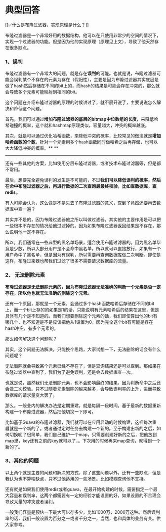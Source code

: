 # 典型回答


[[✅什么是布隆过滤器，实现原理是什么？]]



布隆过滤器是一个非常好用的数据结构，他可以在只使用非常少的空间的情况下，实现一个过滤器的功能。但是因为他的实现原理（原理见上文），导致了他天然存在很多缺点。



### 1、误判


布隆过滤器有一个非常大的问题，就是存在**误判**的可能。也就是说，布隆过滤器可能会误判某个不存在的元素为存在（假阳性），主要是因为布隆过滤器其实底层是做了hash然后存储在不同的bit上的，而hash的结果是可能会存在冲突的，那么就会导致多个元素可能映射到相同的bit。



这个问题在介绍布隆过滤器的原理的时候讲过了，就不展开说了，主要说说怎么解决和降低这个问题。



首先，我们可以通过**增加布隆过滤器的底层的bitmap中位数组的长度**，来降低哈希碰撞的概率，这个就和hashmap原理类似，容量越大，冲突的概率越底。



其次，就是可以通过优化哈希函数，来降低冲突的概率，比较常见的做法就是**增加哈希函数的个数**，针对一个元素用多个hash函数同时做哈希之后再存储，也可以大大降低冲突的概率。** **

****

还有一些其他的方案，比如使用分层布隆过滤器，或者技术布隆过滤器等，但是都不常用。



最后，想要完全避免误判的发生是不可能的，不过**我们可以降低误判的概率，然后在命中布隆过滤器之后，再进行数据的二次查询最最终校验，比如查数据库，查redis。**



有人可能会认为，这么做是不是失去了布隆过滤器的意义，查到了竟然还要再去数据库中查一遍？



其实并不是的，因为布隆过滤器他之所以叫做过滤器，其实他的主要作用是可以把一些根本不存在的情况给他过滤掉的。因为如果布隆过滤器返回结果是不存在，那么说明他一定不存在。



所以，我们通常在一些典型的黑名单场景，适合使用布隆过滤器的。因为黑名单毕竟是少数，所以大部分用户是不会命中黑名单，所以就可以直接放行，如果有一个用户命中了黑名单，但是因为有误判，所以需要再查询数据库做二次判断。即使是这样，布隆过来器也帮我们过滤了很多不需要请求数据库的流量。





### 2、 无法删除元素  


**布隆过滤器是无法删除元素的，因为布隆过滤器无法准确的判断一个元素是否一定存在，所以他也就无法准确的删除这个元素。**



还有一个原因，那就是一个元素，会通过多个hash函数哈希后存储在不同的bit上，而一个bit上存的的如果是1的话，只能说明有元素哈希后的结果在这里，但是具体有几个是不知道的。而我们想要删除这个元素的话，我们即使算出他的bit有哪几个，也不知道是不是应该把他从1设置为0，因为完全这个bit有可能是存在hash冲突，有多个元素的。



那么如何解决这个问题呢？



其实，这个问题无法解决，只能换个思路，大家试想一下，无法删除的话会有什么问题呢？



无法删除就会导致某个元素已经不存在了，但是查询结果还是可以查到。那如果在布隆过滤器中查到了，我们为了避免误判，还是会去数据库查一次。



也就是说，虽然我们无法删除元素，也不会影响最终的结果，因为判断命中之后还会做二次校验。只不过随着元素删除的越来越多，会导致误判率的上升，进而导致数据库的请求量变大罢了。



那么，一般业内的解决办法是定期重建，就是每隔一段时间，基于最新的数据重新构建一个布隆过滤器，然后把他切换一下即可。



比如基于Guava的布隆过滤器，我们就可以在应用启动的时候构建，这样每次重启就是一个新的了。或者通过定时任务去构建一个新的。至于构建出新的之后，如何切换呢？很简单，我们自己维护一个map，只需要创建好新的之后，把他放到map里，key还有之前的key就可以了，。下次用的时候再来map查询，就得到一个新的了。



### 3、其他的问题


以上两个就是主要的问题和解决的方式，除了这些问题以外，还有一些缺点，但是我认为也不算啥缺点，只不过他适用的一些场景。比如模糊查询他不支持。



还有就是如果我们使用redis或者guava，在最开始构建的时候，需要指定一个最大容量和误判率，这两个都需要有一定的经验才能设置的好，如果设置的不合理会导致大量的冲突或者误判。



一般我们容量是预估一下最大可以存多少，比如1000万，2000万这种。然后误判率的话，我们一般设置为百分之一或者千分之一，当然，也和具体的业务有关。供大家参考。

